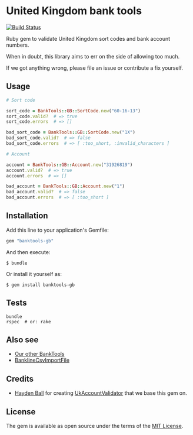 # United Kingdom bank tools

[![Build Status](https://travis-ci.org/barsoom/banktools-gb.svg?branch=master)](https://travis-ci.org/barsoom/banktools-gb)

Ruby gem to validate United Kingdom sort codes and bank account numbers.

When in doubt, this library aims to err on the side of allowing too much.

If we got anything wrong, please file an issue or contribute a fix yourself.

## Usage

```ruby
# Sort code

sort_code = BankTools::GB::SortCode.new("60-16-13")
sort_code.valid?  # => true
sort_code.errors  # => []

bad_sort_code = BankTools::GB::SortCode.new("1X")
bad_sort_code.valid?  # => false
bad_sort_code.errors  # => [ :too_short, :invalid_characters ]

# Account

account = BankTools::GB::Account.new("31926819")
account.valid?  # => true
account.errors  # => []

bad_account = BankTools::GB::Account.new("1")
bad_account.valid?  # => false
bad_account.errors  # => [ :too_short ]
```

## Installation

Add this line to your application's Gemfile:

```ruby
gem "banktools-gb"
```

And then execute:

    $ bundle

Or install it yourself as:

    $ gem install banktools-gb

## Tests

    bundle
    rspec  # or: rake

## Also see

* [Our other BankTools](https://github.com/barsoom?q=banktools)
* [BanklineCsvImportFile](https://github.com/barsoom/bankline_csv_import_file)

## Credits

* [Hayden Ball](https://github.com/ball-hayden) for creating [UkAccountValidator](https://github.com/ball-hayden/uk_account_validator) that we base this gem on.

## License

The gem is available as open source under the terms of the [MIT License](http://opensource.org/licenses/MIT).
